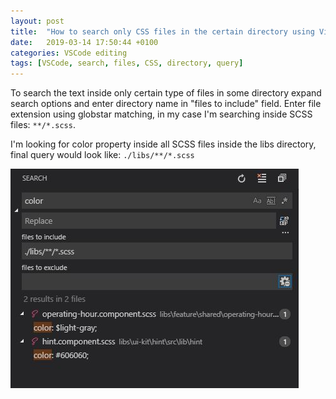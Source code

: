```yaml
---
layout: post
title:  "How to search only CSS files in the certain directory using Visul Studio Code"
date:   2019-03-14 17:50:44 +0100
categories: VSCode editing
tags: [VSCode, search, files, CSS, directory, query]
---
```

To search the text inside only certain type of files in some directory expand search options and enter directory name in "files to include" field.
Enter file extension using globstar matching, in my case I'm searching inside SCSS files: `**/*.scss`.

I'm looking for color property inside all SCSS files inside the libs directory, final query would look like: `./libs/**/*.scss`

![VSCode type serach](/assets/posts/2019-03-14/vscode-file-type-search.jpg)
